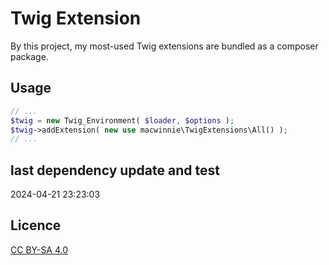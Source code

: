 # Twig Extension

By this project, my most-used Twig extensions are bundled as a composer package.

## Usage

```php
// ...
$twig = new Twig_Environment( $loader, $options );
$twig->addExtension( new use macwinnie\TwigExtensions\All() );
// ...
```

## last dependency update and test

2024-04-21 23:23:03

## Licence

[CC BY-SA 4.0](https://creativecommons.org/licenses/by-sa/4.0/deed.en)
